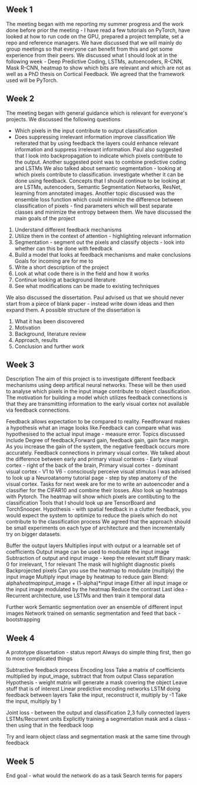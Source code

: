 ## Week 1
The meeting began with me reporting my summer progress and the work done before prior the meeting - I have read a few tutorials on PyTorch, have looked at how to run code on the GPU,
prepared a project template, set a repo and reference managers. We have discussed that we will mainly do group meetings so that everyone can benefit from this and get some experience
from their peers. We discussed what I should look at in the following week - Deep Predictive Coding, LSTMs, autoencoders, R-CNN, Mask R-CNN, heatmap to show which bits are relevant and which are not
as well as a PhD thesis on Cortical Feedback. We agreed that the framework used will be PyTorch. 

## Week 2
The meeting began with general guidance which is relevant for everyone's projects. We discussed the following questions
* Which pixels in the input contribute to output classification
* Does suppressing irrelevant information improve classification
We reiterated that by using feedback the layers could enhance relevant information and suppress irrelevant information.
Paul also suggested that I look into backpropagation to indicate which pixels contribute to the output. Another suggested point was to combine predictive coding and LSTMs
We also talked about semantic segmentation - looking at which pixels contribute to classification. investigate whether it can be done using feedback.
Concepts that I should continue to be looking at are LSTMs, autencoders, Semantic Segmentation Networks, ResNet, learning from annotated images.
Another topic discussed was the ensemble loss function which could minimize the difference between classification of pixels - find parameters which will best separate classes and minimize
the entropy between them.
We have discussed the main goals of the project
1) Understand different feedback mechanisms
2) Utilize them in the context of attention - highlighting relevant information
3) Segmentation - segment out the pixels and classify objects - look into whether can this be done with feedback
4) Build a model that looks at feedback mechanisms and make conclusions
Goals for incoming are for me to
1) Write a short description of the project
2) Look at what code there is in the field and how it works
3) Continue looking at background literature
4) See what modifications can be made to existing techniques

We also discussed the dissertation. Paul advised us that we should never start from a piece of blank paper - instead write down ideas and then expand them.
A possible structure of the dissertation is
1) What it has been discovered
2) Motivation
3) Background, literature review
4) Approach, results
5) Conclusion and further work

## Week 3
Description
The aim of this project is to investigate different feedback mechanisms using deep artifical neural networks. 
These will be then used to analyse which pixels in the input image contribute to object classification.
The motivation for building a model which utilizes feedback connections is that they are transmitting information to the early visual cortex not available via feedback connections.

Feedback allows expectation to be compared to reality. Feedforward makes a hypothesis what an image looks like.Feedback can compare what was hypothesised to the actual input image - measure error.
Topics discussed include Degree of feedback,Forward gain, feedback gain, gain face margin. As you increase the gain of the system, the negative feedback occurs more accurately.
Feedback connections in primary visual cortex.
We talked about the difference between early and primary visual cortexes - Early visual cortex - right of the back of the brain, Primary visual cortex - dominant visual cortex - V1 to V6 - consciously perceive visual stimulus
I was advised to look up a Neuroatanomy tutorial page - step by step anatomy of the visual cortex.
Tasks for next week are for me to write an autoencoder and a classifier for the CIFAR10 and combine their losses.
Also look up heatmaps with Pytorch. The heatmap will show which pixels are contibuting to the classification
Tools that I should look up are TensorBoard and TorchSnooper.
Hypothesis - with spatial feedback in a clutter feedback, you would expect the system to optimize to reduce the pixels which do not contribute to the classification process
We agreed that the approach should be small experiments on each type of architecture and then incrementally try on bigger datasets.


Buffer the output layers
Multiplies input with output or a learnable set of coefficients
Output image can be used to modulate the input image
Subtraction of output and input image - keep the relevant stuff
Binary mask: 0 for irrelevant, 1 for relevant
The mask will highlight diagnostic pixels
Backprojected pixels
Can you use the heatmap to modulate (multiply) the input image
Multiply input image by heatmap to reduce gain
Blend: alpha*heatmap*input_image + (1-alpha)*input image
Either all input image or the input image modulated by the heatmap
Reduce the contrast
Last idea - Recurrent architecture, use LSTMs and then train it temporal data

Further work
Semantic segmentation over an ensemble of different input images
Network trained on semantic segmentation and feed that back - bootstrapping

## Week 4
A prototype dissertation - status report
Always do simple thing first, then go to more complicated things

Subtractive feedback process
Encoding loss
Take a matrix of coefficients multiplied by input_image, subtract that from output
Class separation
Hypothesis - weight matrix will generate a mask covering the object
Leave stuff that is of interest
Linear predictive encoding networks
LSTM doing feedback between layers
Take the input, reconstruct it, multiply by -1
Take the input, multiply by 1

Joint loss - between the output and classification
2,3 fully connected layers
LSTMs/Recurrent units
Explicitly training a segmentation mask and a class - then using that in the feedback loop

Try and learn object class and segmentation mask at the same time through feedback

## Week 5
End goal - what would the network do as a task
Search terms for papers
